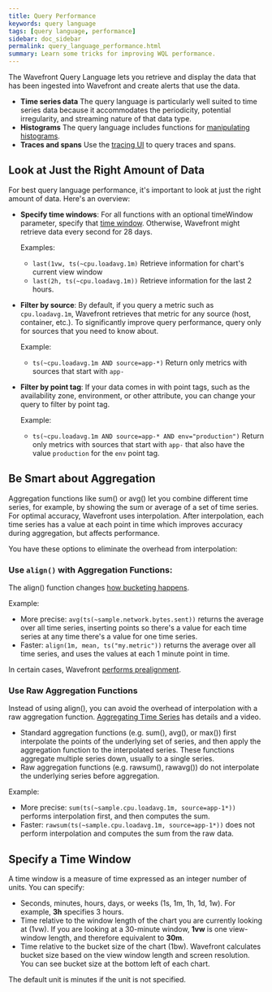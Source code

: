 ```yaml
---
title: Query Performance
keywords: query language
tags: [query language, performance]
sidebar: doc_sidebar
permalink: query_language_performance.html
summary: Learn some tricks for improving WQL performance.
---
```


The Wavefront Query Language lets you retrieve and display the data that has been ingested into Wavefront and create alerts that use the data.
* **Time series data** The query language is particularly well suited to time series data because it accommodates the periodicity, potential irregularity, and streaming nature of that data type.
* **Histograms** The query language includes functions for [manipulating histograms](query_language_reference.html#histogram-functions).
* **Traces and spans** Use the [tracing UI](tracing_traces_browser.html) to query traces and spans.

## Look at Just the Right Amount of Data

For best query language performance, it's important to look at just the right amount of data. Here's an overview:

* **Specify time windows**: For all functions with an optional timeWindow parameter, specify that [time window](#specify-a-time-window). Otherwise, Wavefront might retrieve data every second for 28 days.

  Examples:

  * `last(1vw, ts(~cpu.loadavg.1m)` Retrieve information for chart's current view window
  * `last(2h, ts(~cpu.loadavg.1m))` Retrieve information for the last 2 hours.

* **Filter by source**: By default, if you query a metric such as `cpu.loadavg.1m`, Wavefront retrieves that metric for any source (host, container, etc.). To significantly improve query performance, query only for sources that you need to know about.

   Example:

   * `ts(~cpu.loadavg.1m AND source=app-*)` Return only metrics with sources that start with `app-`

* **Filter by point tag**: If your data comes in with point tags, such as the availability zone, environment, or other attribute, you can change your query to filter by point tag.

   Example:

   * `ts(~cpu.loadavg.1m AND source=app-* AND env="production")` Return only metrics with sources that start with `app-` that also have the value `production` for the `env` point tag.

## Be Smart about Aggregation

Aggregation functions like sum() or avg() let you combine different time series, for example, by showing the sum or average of a set of time series. For optimal accuracy, Wavefront uses interpolation. After interpolation, each time series has a value at each point in time which improves accuracy during aggregation, but affects performance.

You have these options to eliminate the overhead from interpolation:

### Use `align()` with Aggregation Functions:

The align() function changes [how bucketing happens](query_language_align_function.html).

Example:

* More precise: `avg(ts(~sample.network.bytes.sent))` returns the average over all time series, inserting points so there's a value for each time series at any time there's a value for one time series.
* Faster: `align(1m, mean, ts("my.metric"))` returns the average over all time series, and uses the values at each 1 minute point in time.

In certain cases, Wavefront [performs prealignment](query_language_align_function.html#the-pre-align-warning--when-wavefront-applies-align).

### Use Raw Aggregation Functions

Instead of using align(), you can avoid the overhead of interpolation with a raw aggregation function. [Aggregating Time Series](query_language_aggregate_functions.html) has details and a video.
* Standard aggregation functions (e.g. sum(), avg(), or max()) first interpolate the points of the underlying set of series, and then apply the aggregation function to the interpolated series. These functions aggregate multiple series down, usually to a single series.
* Raw aggregation functions (e.g. rawsum(), rawavg()) do not interpolate the underlying series before aggregation.

Example:

* More precise: `sum(ts(~sample.cpu.loadavg.1m, source=app-1*))` performs interpolation first, and then computes the sum.
* Faster: `rawsum(ts(~sample.cpu.loadavg.1m, source=app-1*))` does not perform interpolation and computes the sum from the raw data.


## Specify a Time Window

A time window is a measure of time expressed as an integer number of units. You can specify:
<ul>
<li>Seconds, minutes, hours, days, or weeks (1s, 1m, 1h, 1d, 1w). For example, <strong>3h</strong> specifies 3 hours.</li>
<li>Time relative to the window length of the chart you are currently looking at (1vw).
If you are looking at a 30-minute window, <strong>1vw</strong> is one view-window length, and therefore equivalent to <strong>30m</strong>. </li>
<li>Time relative to the bucket size of the chart (1bw). Wavefront calculates bucket size based on the view window length and screen resolution. You can see bucket size at the bottom left of each chart.</li>
</ul>
The default unit is minutes if the unit is not specified.
